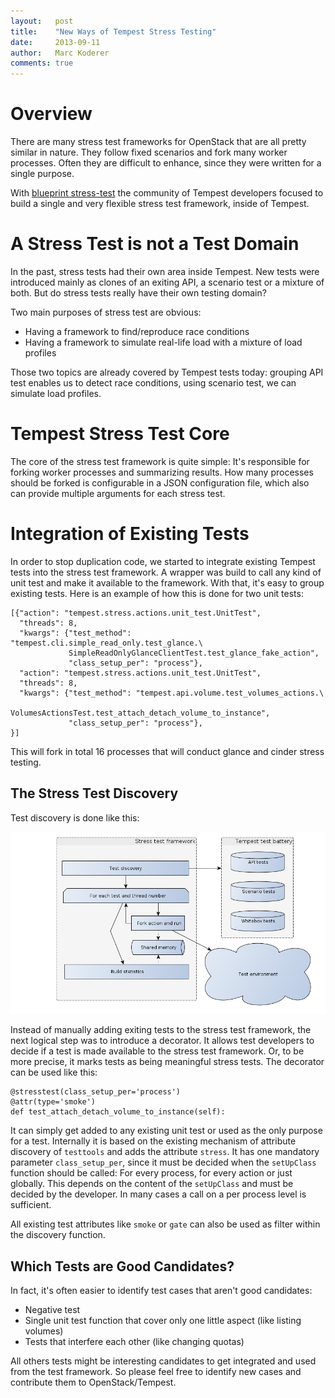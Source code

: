 ```yaml
---
layout:   post
title:    "New Ways of Tempest Stress Testing"
date:     2013-09-11
author:   Marc Koderer
comments: true
---
```


# Overview

There are many stress test frameworks for OpenStack that are all pretty similar in nature. They follow fixed scenarios and fork many worker processes. Often they are difficult to enhance, since they were written for a single purpose.

With [blueprint stress-test](https://blueprints.launchpad.net/tempest/+spec/stress-tests) the community of Tempest developers focused to build a single and very flexible stress test framework, inside of Tempest.

# A Stress Test is not a Test Domain

In the past, stress tests had their own area inside Tempest. New tests were introduced mainly as clones of an exiting API, a scenario test or a mixture of both. But do stress tests really have their own testing domain? 

Two main purposes of stress test are obvious:

 * Having a framework to find/reproduce race conditions
 * Having a framework to simulate real-life load with a mixture of load profiles

Those two topics are already covered by Tempest tests today: grouping API test enables us to detect race conditions, using scenario test, we can simulate load profiles.

# Tempest Stress Test Core

The core of the stress test framework is quite simple: It's responsible for forking worker processes and summarizing results. How many processes should be forked is configurable in a JSON configuration file, which also can provide multiple arguments for each stress test.

# Integration of Existing Tests

In order to stop duplication code, we started to integrate existing Tempest tests into the stress test framework. A wrapper was build to call any kind of unit test and make it available to the framework. With that, it's easy to group existing tests. Here is an example of how this is done for two unit tests:


    [{"action": "tempest.stress.actions.unit_test.UnitTest",
      "threads": 8,
      "kwargs": {"test_method": "tempest.cli.simple_read_only.test_glance.\
                 SimpleReadOnlyGlanceClientTest.test_glance_fake_action",
                 "class_setup_per": "process"},
      "action": "tempest.stress.actions.unit_test.UnitTest",
      "threads": 8,
      "kwargs": {"test_method": "tempest.api.volume.test_volumes_actions.\
                 VolumesActionsTest.test_attach_detach_volume_to_instance",
                 "class_setup_per": "process"},
    }]


This will fork in total 16 processes that will conduct glance and cinder stress testing.

## The Stress Test Discovery

Test discovery is done like this:

<img src="/images/2013-09-11-new-ways-of-tempest-stress-testing/tempest_stress_discovery.png" alt="Drawing" style="width: 650px;"/>

Instead of manually adding exiting tests to the stress test framework, the next logical step was to introduce a decorator. It allows test developers to decide if a test is made available to the stress test framework. Or, to be more precise, it marks tests as being meaningful stress tests. The decorator can be used like this:

    @stresstest(class_setup_per='process')
    @attr(type='smoke')
    def test_attach_detach_volume_to_instance(self):

It can simply get added to any existing unit test or used as the only purpose for a test. Internally it is based on the existing mechanism of attribute discovery of `testtools` and adds the attribute `stress`. It has one mandatory parameter `class_setup_per`, since it must be decided when the `setUpClass` function should be called: For every process, for every action or just globally. This depends on the content of the `setUpClass` and must be decided by the developer. In many cases a call on a per process level is sufficient.

All existing test attributes like `smoke` or `gate` can also be used as filter within the discovery function.

## Which Tests are Good Candidates?

In fact, it's often easier to identify test cases that aren't good candidates:

 * Negative test
 * Single unit test function that cover only one little aspect (like listing volumes)
 * Tests that interfere each other (like changing quotas)
 
All others tests might be interesting candidates to get integrated and used from the test framework. So please feel free to identify new cases and contribute them to OpenStack/Tempest.
